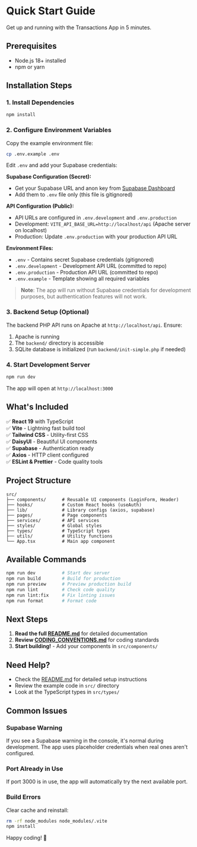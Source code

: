 # Quick Start Guide

Get up and running with the Transactions App in 5 minutes.

## Prerequisites

- Node.js 18+ installed
- npm or yarn

## Installation Steps

### 1. Install Dependencies

```bash
npm install
```

### 2. Configure Environment Variables

Copy the example environment file:

```bash
cp .env.example .env
```

Edit `.env` and add your Supabase credentials:

**Supabase Configuration (Secret):**

- Get your Supabase URL and anon key from [Supabase Dashboard](https://app.supabase.com/)
- Add them to `.env` file only (this file is gitignored)

**API Configuration (Public):**

- API URLs are configured in `.env.development` and `.env.production`
- Development: `VITE_API_BASE_URL=http://localhost/api` (Apache server on localhost)
- Production: Update `.env.production` with your production API URL

**Environment Files:**

- `.env` - Contains secret Supabase credentials (gitignored)
- `.env.development` - Development API URL (committed to repo)
- `.env.production` - Production API URL (committed to repo)
- `.env.example` - Template showing all required variables

> **Note**: The app will run without Supabase credentials for development purposes, but authentication features will not work.

### 3. Backend Setup (Optional)

The backend PHP API runs on Apache at `http://localhost/api`. Ensure:

1. Apache is running
2. The `backend/` directory is accessible
3. SQLite database is initialized (run `backend/init-simple.php` if needed)

### 4. Start Development Server

```bash
npm run dev
```

The app will open at `http://localhost:3000`

## What's Included

✅ **React 19** with TypeScript  
✅ **Vite** - Lightning fast build tool  
✅ **Tailwind CSS** - Utility-first CSS  
✅ **DaisyUI** - Beautiful UI components  
✅ **Supabase** - Authentication ready  
✅ **Axios** - HTTP client configured  
✅ **ESLint & Prettier** - Code quality tools

## Project Structure

```
src/
├── components/      # Reusable UI components (LoginForm, Header)
├── hooks/           # Custom React hooks (useAuth)
├── lib/             # Library configs (axios, supabase)
├── pages/           # Page components
├── services/        # API services
├── styles/          # Global styles
├── types/           # TypeScript types
├── utils/           # Utility functions
└── App.tsx          # Main app component
```

## Available Commands

```bash
npm run dev          # Start dev server
npm run build        # Build for production
npm run preview      # Preview production build
npm run lint         # Check code quality
npm run lint:fix     # Fix linting issues
npm run format       # Format code
```

## Next Steps

1. **Read the full [README.md](README.md)** for detailed documentation
2. **Review [CODING_CONVENTIONS.md](CODING_CONVENTIONS.md)** for coding standards
3. **Start building!** - Add your components in `src/components/`

## Need Help?

- Check the [README.md](README.md) for detailed setup instructions
- Review the example code in `src/` directory
- Look at the TypeScript types in `src/types/`

## Common Issues

### Supabase Warning

If you see a Supabase warning in the console, it's normal during development. The app uses placeholder credentials when real ones aren't configured.

### Port Already in Use

If port 3000 is in use, the app will automatically try the next available port.

### Build Errors

Clear cache and reinstall:

```bash
rm -rf node_modules node_modules/.vite
npm install
```

Happy coding! 🚀
